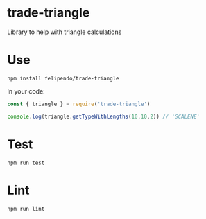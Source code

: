 # trade-triangle
Library to help with triangle calculations

# Use
`npm install felipendo/trade-triangle`

In your code:

```js
const { triangle } = require('trade-triangle')

console.log(triangle.getTypeWithLengths(10,10,2)) // 'SCALENE'
```

# Test
`npm run test`

# Lint
`npm run lint`
